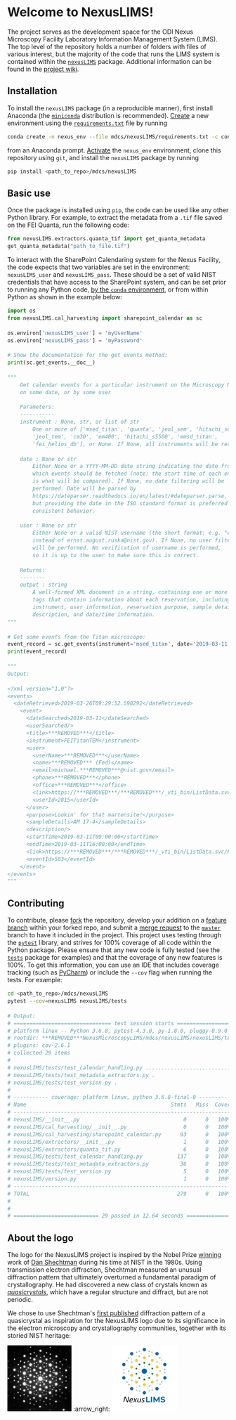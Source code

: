 # Welcome to NexusLIMS!

The project serves as the development space for the ODI Nexus Microscopy Facility
Laboratory Information Management System (LIMS). The top level of the repository
holds a number of folders with files of various interest, but the majority of the
code that runs the LIMS system is contained within the [`nexusLIMS`](mdcs/nexusLIMS)
package. Additional information can be found in the
[project wiki](https://***REMOVED***nexuslims/NexusMicroscopyLIMS/wikis/home).

## Installation

To install the `nexusLIMS` package (in a reproducible manner), first install
Anaconda (the 
[`miniconda`](https://docs.conda.io/en/latest/miniconda.html) 
distribution is recommended). 
[Create](https://docs.conda.io/projects/conda/en/latest/user-guide/tasks/manage-environments.html#creating-an-environment-with-commands)
a new environment using the 
[`requirements.txt`](mdcs/nexusLIMS/requirements.txt) file by running

```bash
conda create -n nexus_env --file mdcs/nexusLIMS/requirements.txt -c conda-forge
``` 

from an Anaconda prompt. 
[Activate](https://docs.conda.io/projects/conda/en/latest/user-guide/tasks/manage-environments.html#creating-an-environment-with-commands) 
the `nexus_env` environment, clone this repository using `git`, and install 
the `nexusLIMS` package by running

```bash
pip install <path_to_repo>/mdcs/nexusLIMS
```  

## Basic use

Once the package is installed using `pip`, the code can be used like any other
Python library. For example, to extract the metadata from a `.tif` file saved
on the FEI Quanta, run the following code:

```python
from nexusLIMS.extractors.quanta_tif import get_quanta_metadata
get_quanta_metadata("path_to_file.tif")
``` 

To interact with the SharePoint Calendaring system for the Nexus Facility, the 
code expects that two variables are set in the environment: `nexusLIMS_user` and
`nexusLIMS_pass`. These should be a set of valid NIST credentials that have
access to the SharePoint system, and can be set prior to running any Python
code, 
[by the `conda` environment](https://conda.io/projects/conda/en/latest/user-guide/tasks/manage-environments.html#macos-and-linux),
or from within Python as shown in the example below:

```python
import os
from nexusLIMS.cal_harvesting import sharepoint_calendar as sc

os.environ['nexusLIMS_user'] = 'myUserName'
os.environ['nexusLIMS_pass'] = 'myPassword'

# Show the documentation for the get_events method:
print(sc.get_events.__doc__)

"""
    Get calendar events for a particular instrument on the Microscopy Nexus,
    on some date, or by some user

    Parameters:
    -----------
    instrument : None, str, or list of str
        One or more of ['msed_titan', 'quanta', 'jeol_sem', 'hitachi_sem',
        'jeol_tem', 'cm30', 'em400', 'hitachi_s5500', 'mmsd_titan',
        'fei_helios_db'], or None. If None, all instruments will be returned.

    date : None or str
        Either None or a YYYY-MM-DD date string indicating the date from
        which events should be fetched (note: the start time of each entry
        is what will be compared). If None, no date filtering will be
        performed. Date will be parsed by
        https://dateparser.readthedocs.io/en/latest/#dateparser.parse,
        but providing the date in the ISO standard format is preferred for
        consistent behavior.

    user : None or str
        Either None or a valid NIST username (the short format: e.g. "ear1"
        instead of ernst.august.ruska@nist.gov). If None, no user filtering
        will be performed. No verification of username is performed,
        so it is up to the user to make sure this is correct.

    Returns:
    --------
    output : string
        A well-formed XML document in a string, containing one or more <event>
        tags that contain information about each reservation, including title,
        instrument, user information, reservation purpose, sample details,
        description, and date/time information.
"""

# Get some events from the Titan microscope:
event_record = sc.get_events(instrument='msed_titan', date='2019-03-11')
print(event_record)

"""
Output:

<?xml version="1.0"?>
<events>
  <dateRetrieved>2019-03-26T09:29:52.598292</dateRetrieved>
    <event>
      <dateSearched>2019-03-11</dateSearched>
      <userSearched/>
      <title>***REMOVED***</title>
      <instrument>FEITitanTEM</instrument>
      <user>
        <userName>***REMOVED***</userName>
        <name>***REMOVED*** (Fed)</name>
        <email>michael.***REMOVED***@nist.gov</email>
        <phone>***REMOVED***</phone>
        <office>***REMOVED***</office>
        <link>https://***REMOVED***/***REMOVED***/_vti_bin/ListData.svc/UserInformationList(2815)</link>
        <userId>2815</userId>
      </user>
      <purpose>Lookin' for that martensite!</purpose>
      <sampleDetails>AM 17-4</sampleDetails>
      <description/>
      <startTime>2019-03-11T09:00:00</startTime>
      <endTime>2019-03-11T16:00:00</endTime>
      <link>https://***REMOVED***/***REMOVED***/_vti_bin/ListData.svc/FEITitanTEM(503)</link>
      <eventId>503</eventId>
    </event>
</events>
"""
``` 


## Contributing 

To contribute, please [fork](https://***REMOVED***nexuslims/NexusMicroscopyLIMS/forks/new)
the repository, develop your addition on a
[feature branch](https://www.atlassian.com/git/tutorials/comparing-workflows/feature-branch-workflow)
within your forked repo,
and submit a [merge request](https://***REMOVED***nexuslims/NexusMicroscopyLIMS/merge_requests)
to the [`master`](https://***REMOVED***nexuslims/NexusMicroscopyLIMS/tree/master)
branch to have it included in the project.
This project uses testing through the 
[`pytest`](https://docs.pytest.org/en/latest/) library, and strives for 
100% coverage of all code within the Python package. 
Please ensure that any new code is fully tested (see the 
[`tests`](mdcs/nexusLIMS/nexusLIMS/tests) package for examples) and that the 
coverage of any new features is 100%. To get this information, you can use an 
IDE that includes coverage tracking (such as 
[PyCharm](https://www.jetbrains.com/pycharm/)) or include the `--cov` flag when
running the tests. For example:

```bash
cd <path_to_repo>/mdcs/nexusLIMS
pytest --cov=nexusLIMS nexusLIMS/tests

# Output: 
# =============================== test session starts ===============================
# platform linux -- Python 3.6.8, pytest-4.3.0, py-1.8.0, pluggy-0.9.0
# rootdir: ***REMOVED***NexusMicroscopyLIMS/mdcs/nexusLIMS/nexusLIMS/tests, inifile: pytest.ini
# plugins: cov-2.6.1
# collected 29 items
# 
# nexusLIMS/tests/test_calendar_handling.py ...........................       [ 93%]
# nexusLIMS/tests/test_metadata_extractors.py .                               [ 96%]
# nexusLIMS/tests/test_version.py .                                           [100%]
# 
# ----------- coverage: platform linux, python 3.6.8-final-0 -----------
# Name                                              Stmts   Miss  Cover
# ---------------------------------------------------------------------
# nexusLIMS/__init__.py                                 0      0   100%
# nexusLIMS/cal_harvesting/__init__.py                  0      0   100%
# nexusLIMS/cal_harvesting/sharepoint_calendar.py      93      0   100%
# nexusLIMS/extractors/__init__.py                      1      0   100%
# nexusLIMS/extractors/quanta_tif.py                    6      0   100%
# nexusLIMS/tests/test_calendar_handling.py           137      0   100%
# nexusLIMS/tests/test_metadata_extractors.py          36      0   100%
# nexusLIMS/tests/test_version.py                       5      0   100%
# nexusLIMS/version.py                                  1      0   100%
# ---------------------------------------------------------------------
# TOTAL                                               279      0   100%
# 
# 
# =========================== 29 passed in 12.64 seconds ============================
```

## About the logo

The logo for the NexusLIMS project is inspired by the Nobel Prize
[winning](https://www.nobelprize.org/prizes/chemistry/2011/shechtman/facts/) 
work of 
[Dan Shechtman](https://www.nist.gov/content/nist-and-nobel/nobel-moment-dan-shechtman)
during his time at NIST in the 1980s. Using transmission electron diffraction,
Shechtman measured an unusual diffraction pattern that ultimately overturned
a fundamental paradigm of crystallography. He had discovered a new class of 
crystals known as 
[*quasicrystals*](https://en.wikipedia.org/wiki/Quasicrystal), which have a 
regular structure and diffract, but are not periodic.

We chose to use Shechtman's 
[first published](https://journals.aps.org/prl/pdf/10.1103/PhysRevLett.53.1951) 
diffraction pattern of a quasicrystal as inspiration for the NexusLIMS logo 
due to its significance in the electron microscopy and crystallography 
communities, together with its storied NIST heritage:  
 
<img height=150 src="files/logo_ideas/shechtman_QC_DP.png"/> :arrow\_right: <img height=150 src="files/logo_horizontal_text.png"/>

<!-- Comment for git flow testing  -->